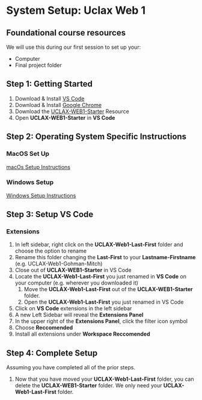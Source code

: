 # System Setup: Uclax Web 1

## Foundational course resources

We will use this during our first session to set up your:

-   Computer
-   Final project folder

## Step 1: Getting Started

1. Download & Install [VS Code](https://code.visualstudio.com/download)
2. Download & Install [Google Chrome](https://www.google.com/chrome/)
3. Download the [UCLAX-WEB1-Starter](https://github.com/uclax-web1-winter-2023/UCLAX-Web1-Starter/archive/refs/heads/master.zip) Resource
4. Open **UCLAX-WEB1-Starter** in **VS Code**

## Step 2: Operating System Specific Instructions

### MacOS Set Up

[macOs Setup Instructions](src/docs/macOs-Setup.md)

### Windows Setup

[Windows Setup Instructions](src/docs/Windows-Setup.md)

## Step 3: Setup VS Code

### Extensions

1. In left sidebar, right click on the **UCLAX-Web1-Last-First** folder and choose the option to rename
2. Rename this folder changing the **Last-First** to your **Lastname-Firstname** (e.g. UCLAX-Web1-Gohman-Mitch)
3. Close out of **UCLAX-WEB1-Starter** in VS Code
4. Locate the **UCLAX-Web1-Last-First** you just renamed in **VS Code** on your computer (e.g. wherever you downloaded it)
    1. Move the **UCLAX-Web1-Last-First** out of the **UCLAX-WEB1-Starter** folder.
    2. Open the **UCLAX-Web1-Last-First** you just renamed in VS Code
5. Click on **VS Code** extensions in the left sidebar
6. A new Left Sidebar will reveal the **Extensions Panel**
7. In the upper right of the **Extensions Panel**, click the filter icon symbol
8. Choose **Reccomended**
9. Install all extensions under **Workspace Reccomended**

## Step 4: Complete Setup

Assuming you have completed all of the prior steps.

1. Now that you have moved your **UCLAX-Web1-Last-First** folder, you can delete the **UCLAX-WEB1-Starter** folder. We only need your **UCLAX-Web1-Last-First** folder.
